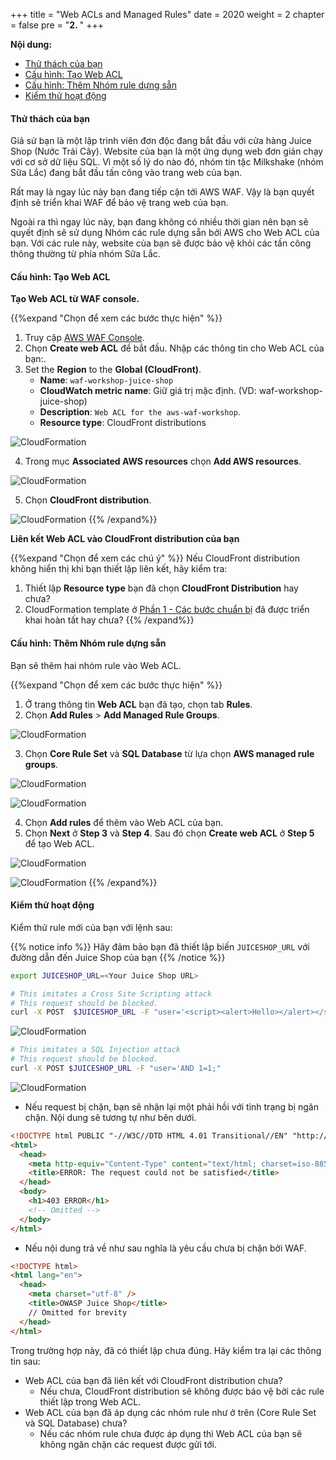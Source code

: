 +++
title = "Web ACLs and Managed Rules"
date = 2020
weight = 2
chapter = false
pre = "<b>2. </b>"
+++

**Nội dung:**
- [Thử thách của bạn](#thử-thách-của-bạn)
- [Cấu hình: Tạo Web ACL](#cấu-hình-tạo-web-acl)
- [Cấu hình: Thêm Nhóm rule dựng sẵn](#cấu-hình-thêm-nhóm-rule-dựng-sẵn)
- [Kiểm thử hoạt động](#kiểm-thử-hoạt-động)

#### Thử thách của bạn
Giả sử bạn là một lập trình viên đơn độc đang bắt đầu với cửa hàng Juice Shop (Nước Trái Cây). Website của bạn là một ứng dụng web đơn giản chạy với cơ sở dữ liệu SQL. Vì một số lý do nào đó, nhóm tin tặc Milkshake (nhóm Sữa Lắc) đang bắt đầu tấn công vào trang web của bạn.

Rất may là ngay lúc này bạn đang tiếp cận tới AWS WAF. Vậy là bạn quyết định sẽ triển khai WAF để bảo vệ trang web của bạn.

Ngoài ra thì ngay lúc này, bạn đang không có nhiều thời gian nên bạn sẽ quyết định sẽ sử dụng Nhóm các rule dựng sẵn bởi AWS cho Web ACL của bạn. Với các rule này, website của bạn sẽ được bảo vệ khỏi các tấn công thông thường từ phía nhóm Sữa Lắc.

#### Cấu hình: Tạo Web ACL

**Tạo Web ACL từ WAF console.**

{{%expand "Chọn để xem các bước thực hiện" %}}
1. Truy cập [AWS WAF Console](https://console.aws.amazon.com/wafv2/homev2/start).
2. Chọn **Create web ACL** để bắt đầu. Nhập các thông tin cho Web ACL của bạn:.
3. Set the **Region** to the **Global (CloudFront)**.
   - **Name**:  ```waf-workshop-juice-shop```
   - **CloudWatch metric name**:  Giữ giá trị mặc định. (VD: waf-workshop-juice-shop)
   - **Description**: ```Web ACL for the aws-waf-workshop```.
   - **Resource type**: CloudFront distributions

![CloudFormation](../../../images/2/1.png?width=90pc)

4. Trong mục **Associated AWS resources** chọn **Add AWS resources**.

![CloudFormation](../../../images/2/2.png?width=90pc)

5. Chọn **CloudFront distribution**.

![CloudFormation](../../../images/2/3.png?width=90pc)
{{% /expand%}}

**Liên kết Web ACL vào CloudFront distribution của bạn**

{{%expand "Chọn để xem các chú ý" %}}
Nếu CloudFront distribution không hiển thị khi bạn thiết lập liên kết, hãy kiểm tra:
1. Thiết lập **Resource type** bạn đã chọn **CloudFront Distribution** hay chưa?
2. CloudFormation template ở [Phần 1 - Các bước chuẩn bị](../../1-prerequiste/#triển-khai-một-ứng-dụng-mẫu) đã được triển khai hoàn tất hay chưa?
{{% /expand%}}

#### Cấu hình: Thêm Nhóm rule dựng sẵn

Bạn sẽ thêm hai nhóm rule vào Web ACL.

{{%expand "Chọn để xem các bước thực hiện" %}}
1. Ở trang thông tin **Web ACL** bạn đã tạo, chọn tab **Rules**.
2. Chọn **Add Rules** > **Add Managed Rule Groups**.

![CloudFormation](../../../images/2/4.png?width=90pc)

3. Chọn **Core Rule Set** và **SQL Database** từ lựa chọn **AWS managed rule groups**.

![CloudFormation](../../../images/2/5.png?width=90pc)

![CloudFormation](../../../images/2/6.png?width=90pc)

4. Chọn **Add rules** để thêm vào Web ACL của bạn.
5. Chọn **Next** ở **Step 3** và **Step 4**. Sau đó chọn **Create web ACL** ở **Step 5** để tạo Web ACL.

![CloudFormation](../../../images/2/7.png?width=90pc)

![CloudFormation](../../../images/2/8.png?width=90pc)
{{% /expand%}}

#### Kiểm thử hoạt động

Kiểm thử rule mới của bạn với lệnh sau:

{{% notice info %}}
Hãy đảm bảo bạn đã thiết lập biến ```JUICESHOP_URL``` với đường dẫn đến Juice Shop của bạn
{{% /notice %}}

```bash
export JUICESHOP_URL=<Your Juice Shop URL>
```

```bash
# This imitates a Cross Site Scripting attack
# This request should be blocked.
curl -X POST  $JUICESHOP_URL -F "user='<script><alert>Hello></alert></script>'"
```

![CloudFormation](../../../images/2/9.png?width=90pc)

```bash
# This imitates a SQL Injection attack
# This request should be blocked.
curl -X POST $JUICESHOP_URL -F "user='AND 1=1;"
```

![CloudFormation](../../../images/2/10.png?width=90pc)

- Nếu request bị chặn, bạn sẽ nhận lại một phải hồi với tình trạng bị ngăn chặn. Nội dung sẽ tương tự như bên dưới.

```html
<!DOCTYPE html PUBLIC "-//W3C//DTD HTML 4.01 Transitional//EN" "http://www.w3.org/TR/html4/loose.dtd">
<html>
  <head>
    <meta http-equiv="Content-Type" content="text/html; charset=iso-8859-1" />
    <title>ERROR: The request could not be satisfied</title>
  </head>
  <body>
    <h1>403 ERROR</h1>
    <!-- Omitted -->
  </body>
</html>
```

- Nếu nội dung trả về như sau nghĩa là yêu cầu chưa bị chặn bởi WAF.

```html
<!DOCTYPE html>
<html lang="en">
  <head>
    <meta charset="utf-8" />
    <title>OWASP Juice Shop</title>
    // Omitted for brevity
  </head>
</html>
```

Trong trường hợp này, đã có thiết lập chưa đúng. Hãy kiểm tra lại các thông tin sau:
- Web ACL của bạn đã liên kết với CloudFront distribution chưa?
  - Nếu chưa, CloudFront distribution sẽ không được bảo vệ bởi các rule thiết lập trong Web ACL.
- Web ACL của bạn đã áp dụng các nhóm rule như ở trên (Core Rule Set và SQL Database) chưa?
  - Nếu các nhóm rule chưa được áp dụng thì Web ACL của bạn sẽ không ngăn chặn các request được gửi tới.
